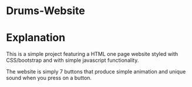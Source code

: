 # Drums-Website

<h1> Explanation </h1>


This is a simple project featuring a HTML one page website styled with CSS/bootstrap and with simple javascript functionality. 

The website is simply 7 buttons that produce simple animation and unique sound when you press on a button. 
